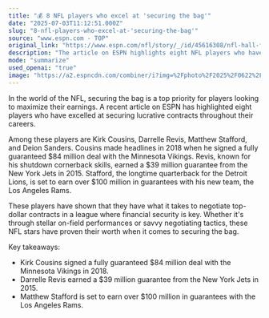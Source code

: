 ```yaml
---
title: "💰 8 NFL players who excel at 'securing the bag'"
date: "2025-07-03T11:12:51.000Z"
slug: "8-nfl-players-who-excel-at-'securing-the-bag'"
source: "www.espn.com - TOP"
original_link: "https://www.espn.com/nfl/story/_/id/45616308/nfl-hall-fame-bag-highest-paid-contracts-cousins-revis-stafford-deion-sanders"
description: "The article on ESPN highlights eight NFL players who have excelled at securing lucrative contracts, including Kirk Cousins, Darrelle Revis, Matthew Stafford, and Deion Sanders. Cousins made headlines with his fully guaranteed $84 million deal with the Minnesota Vikings, while Revis earned a $39 million guarantee from the New York Jets. Stafford, now with the Los Angeles Rams, is set to earn over $100 million in guarantees, showcasing their ability to negotiate top-dollar contracts in a league where financial security is crucial."
mode: "summarize"
used_openai: "true"
image: "https://a2.espncdn.com/combiner/i?img=%2Fphoto%2F2025%2F0622%2Fnfl_bag%2Dhof_16x9.jpg"
---
```


In the world of the NFL, securing the bag is a top priority for players looking to maximize their earnings. A recent article on ESPN has highlighted eight players who have excelled at securing lucrative contracts throughout their careers.

Among these players are Kirk Cousins, Darrelle Revis, Matthew Stafford, and Deion Sanders. Cousins made headlines in 2018 when he signed a fully guaranteed $84 million deal with the Minnesota Vikings. Revis, known for his shutdown cornerback skills, earned a $39 million guarantee from the New York Jets in 2015. Stafford, the longtime quarterback for the Detroit Lions, is set to earn over $100 million in guarantees with his new team, the Los Angeles Rams.

These players have shown that they have what it takes to negotiate top-dollar contracts in a league where financial security is key. Whether it's through stellar on-field performances or savvy negotiating tactics, these NFL stars have proven their worth when it comes to securing the bag.

Key takeaways:
- Kirk Cousins signed a fully guaranteed $84 million deal with the Minnesota Vikings in 2018.
- Darrelle Revis earned a $39 million guarantee from the New York Jets in 2015.
- Matthew Stafford is set to earn over $100 million in guarantees with the Los Angeles Rams.